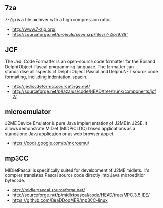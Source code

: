 7za
---

7-Zip is a file archiver with a high compression ratio.

- http://www.7-zip.org/
- http://sourceforge.net/projects/sevenzip/files/7-Zip/9.38/

JCF
---

The Jedi Code Formatter is an open-source code formatter for the Borland Delphi Object-Pascal programming language. The formatter can standardise all aspects of Delphi Object Pascal and Delphi.NET source code formatting, including indentation, spacin.

- http://jedicodeformat.sourceforge.net/
- http://sourceforge.net/p/lazarus/code/HEAD/tree/trunk/components/jcf2/

microemulator
-------------

J2ME Device Emulator is pure Java implementation of J2ME in J2SE. It allows demonstrate MIDlet (MIDP/CLDC) based applications as a standalone Java application or as web browser applet.

- https://code.google.com/p/microemu/

mp3CC
-----

MIDletPascal is specifically suited for development of J2ME midlets. It's compiler translates Pascal source code directly into Java microedition bytecode.

- http://midletpascal.sourceforge.net/
- http://sourceforge.net/p/midletpascal/code/HEAD/tree/MPC.3.5.IDE/
- https://github.com/DeaDDooMER/mp3CC-linux